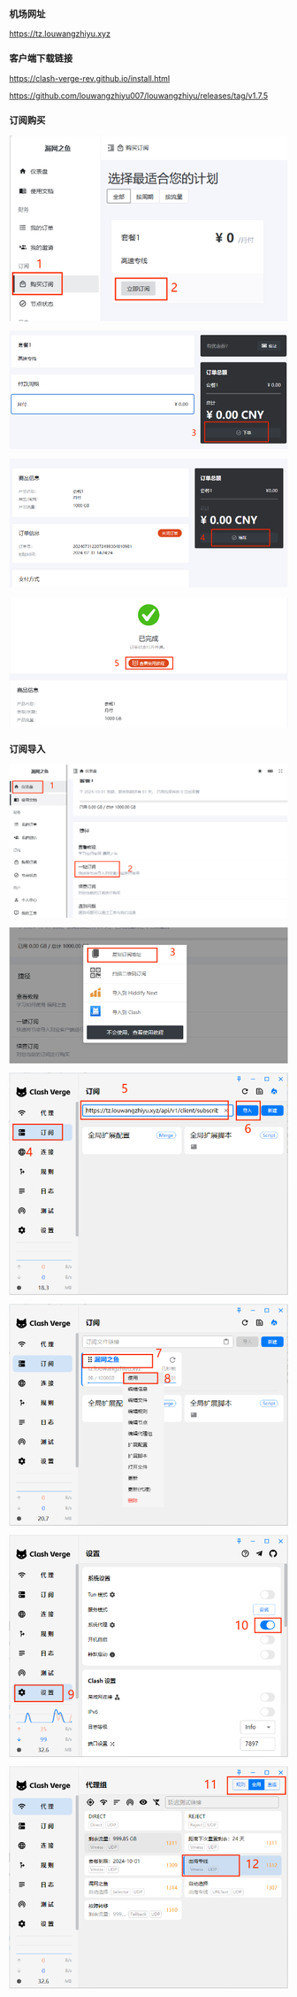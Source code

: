 ### 机场网址
https://tz.louwangzhiyu.xyz

### 客户端下载链接
https://clash-verge-rev.github.io/install.html

https://github.com/louwangzhiyu007/louwangzhiyu/releases/tag/v1.7.5


### 订阅购买



![](./images/购买订阅001.png)



![](./images/购买订阅002.png)



![](images/购买订阅003.png)



![](images/购买订阅004.png)



### 订阅导入



![](images/订阅链接导入001.png)



![](images/订阅链接导入002.png)



![](images/订阅链接导入003.png)



![](images/订阅链接导入004.png)



![](images/订阅链接导入005.png)



![](images/订阅链接导入006.png)

